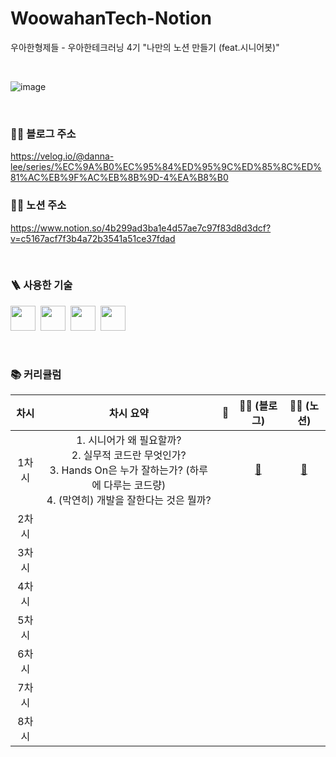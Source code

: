 # WoowahanTech-Notion
우아한형제들 - 우아한테크러닝 4기 "나만의 노션 만들기 (feat.시니어봇)" 

<br />

![image](https://user-images.githubusercontent.com/71601985/120310421-5867f380-c311-11eb-8a1a-78e98112a8f3.png)

<br />

### ✍🏻 블로그 주소
https://velog.io/@danna-lee/series/%EC%9A%B0%EC%95%84%ED%95%9C%ED%85%8C%ED%81%AC%EB%9F%AC%EB%8B%9D-4%EA%B8%B0  

### ✍🏻 노션 주소
https://www.notion.so/4b299ad3ba1e4d57ae7c97f83d8d3dcf?v=c5167acf7f3b4a72b3541a51ce37fdad  

<br />

### 🪜 사용한 기술


<img src="https://img.shields.io/badge/-React-61DAFB?logo=react&logoColor=white&style=flat" height=40>&nbsp;&nbsp;<img src="https://img.shields.io/badge/-CSS3-2573B6?logo=css3&logoColor=white&style=flat" height=40>&nbsp;&nbsp;<img src="https://img.shields.io/badge/-HTML5-ED4133?logo=html5&logoColor=white&style=flat" height=40>&nbsp;&nbsp;<img src="https://img.shields.io/badge/-TypeScript-3276C1?logo=typescript&logoColor=white&style=flat" height=40>

<br />

### 📚 커리큘럼  
|차시|차시 요약|📂|✍🏻 (블로그)|✍🏻 (노션)|
|:---:|:---:|:---:|:---:|:---:|
|1차시|1. 시니어가 왜 필요할까?<br/>2. 실무적 코드란 무엇인가?<br/>3. Hands On은 누가 잘하는가? (하루에 다루는 코드량)<br/>4. (막연히) 개발을 잘한다는 것은 뭘까?|<a href=""></a>|<a href="https://velog.io/@danna-lee/%EC%9A%B0%EC%95%84%ED%95%9C%ED%85%8C%ED%81%AC%EB%9F%AC%EB%8B%9D-4%EA%B8%B0-%EB%82%98%EB%A7%8C%EC%9D%98-%EB%85%B8%EC%85%98-%EB%A7%8C%EB%93%A4%EA%B8%B0feat.%EC%8B%9C%EB%8B%88%EC%96%B4%EB%B4%87-1%EC%B0%A8%EC%8B%9C">🔗</a>|<a href="https://www.notion.so/1-OT-c3ba7901c3af43779ac9b6c678c94921">🔗</a>|
|2차시||<a href=""></a>|<a href=""></a>|<a href=""></a>|
|3차시||<a href=""></a>|<a href=""></a>|<a href=""></a>|
|4차시||<a href=""></a>|<a href=""></a>|<a href=""></a>|
|5차시||<a href=""></a>|<a href=""></a>|<a href=""></a>|
|6차시||<a href=""></a>|<a href=""></a>|<a href=""></a>|
|7차시||<a href=""></a>|<a href=""></a>|<a href=""></a>|
|8차시||<a href=""></a>|<a href=""></a>|<a href=""></a>|
